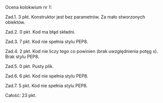 Ocena kolokwium nr 1:

Zad.1. 3 pkt. Konstruktor jest bez parametrów. Za mało stworzonych obiektów.

Zad.2. 0 pkt. Kod ma błąd składni.

Zad.3. 7 pkt. Kod nie spełnia stylu PEP8.

Zad.4. 2 pkt. Kod nie liczy tego co powinien (brak uwzględnienia potęg x). Brak stylu PEP8.

Zad.5. 0 pkt. Pusty plik.

Zad.6. 6 pkt. Kod nie spełnia stylu PEP8.

Zad.7. 5 pkt. Kod nie spełnia stylu PEP8.

Całość: 23 pkt. 
